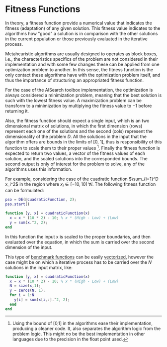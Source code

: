 # Fitness Functions

In theory, a fitness function provide a numerical value that indicates the fitness (adaptation) of any given solution.
This fitness value indicates to the algorithms how "good" a solution is in comparison with the other solutions in the current population or those previously evaluated in the iterative process.

Metaheuristic algorithms are usually designed to operates as block boxes, i.e., the characteristics specifics of the problem are not considered in their implementation and with some few changes these can be applied from one optimization problem to another.
In this sense, the fitness function is the only contact these algorithms have with the optimization problem itself, and thus the importance of structuring an appropriated fitness function.

For the case of the AISearch toolbox implementation, the optimization is always considered a minimization problem, meaning that the best solution is such with the lowest fitness value.
A maximization problem can be transform to a minimization by multiplying the fitness value to $-1$ before returning it.

Also, the fitness function should expect a single input, which is an two dimensional matrix of solutions, in which the first dimension (rows) represent each one of the solutions and the second (cols) represent the dimensionality of the problem $D$.
All the solutions in the input that the algorithm offers are bounds in the limits of [0, 1], thus is responsibility of this function to scale them to their proper values [^1].
Finally the fitness function is expected to return two values, a vector of the fitness values of each solution, and the scaled solutions into the corresponded bounds.
The second output is only of interest for the problem to solve, any of the algorithms uses this information.


For example, considering the case of the cuadratic function $\sum_{i=1}^D x_i^2$ in the region where $x_i \in [-10, 10] \;\forall i$. The following fitness function can be formulated:

```matlab
pso = DE(@cuadraticFunction, 2);
pso.start()

function [y, x] = cuadraticFunction(x)
  x = x * (10 * 2) - 10; % x * (High - Low) + (Low)
  y = sum(x.^2, 2);
end
```

In this function the input x is scaled to the proper boundaries, and then evaluated over the equation, in which the sum is carried over the second dimension of the input.

This type of [benchmark functions](../realBenchmarkProblems) can be easily [vectorized](Vectorization.md), however the case might be on which a iterative process has to be carried over the $N$ solutions in the input matrix, like:

```matlab
function [y, x] = cuadraticFunction(x)
  x = x * (10 * 2) - 10; % x * (High - Low) + (Low)
  N = size(x,1);
  y = zeros(N, 1);
  for i = 1:N
    y[i] = sum(x[i,:].^2, 2);
  end
end
```



[^1]: Using the bound of [0,1] in the algorithms ease their implementation, producing a cleaner code. It, also separates the algorithm logic from the problem logic. This might no be the best implementation in other languages due to the precision in the float point used.
